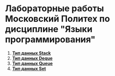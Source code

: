 # Лабораторные работы Московский Политех по дисциплине "Языки программирования"
1. [**__Тип данных Stаck__**](https://github.com/k0swel/mpu_labs/tree/new_labs/1%20%D0%BB%D0%B0%D0%B1%D0%B0)
2. [**__Тип данных Deque__**](https://github.com/k0swel/mpu_labs/tree/new_labs/2%20%D0%BB%D0%B0%D0%B1%D0%B0)
3. [**__Тип данных Queue__**](https://github.com/k0swel/mpu_labs/tree/new_labs/3%20laba)
4. [**__Тип данных Set__**](https://github.com/k0swel/mpu_labs/tree/main/4%20laba)
